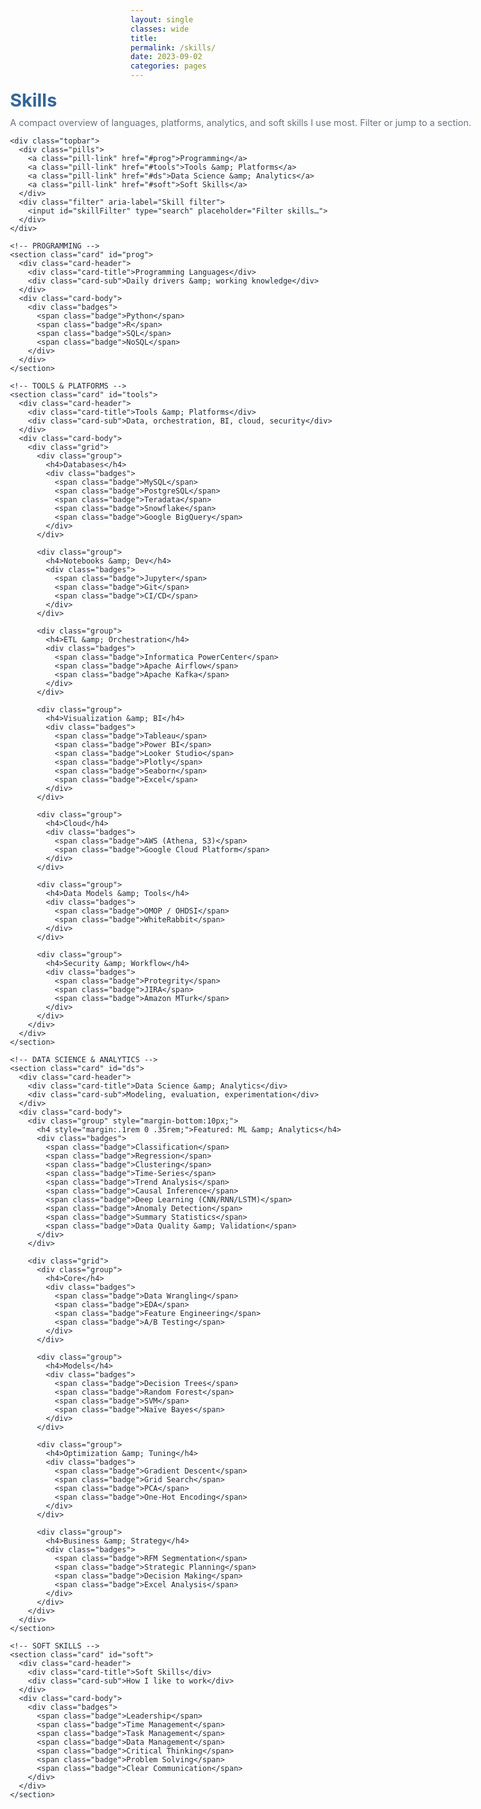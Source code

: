 ```yaml
---
layout: single
classes: wide
title:
permalink: /skills/
date: 2023-09-02
categories: pages
---
```


<link href="https://fonts.googleapis.com/css2?family=Inter:wght@400;600&display=swap" rel="stylesheet">

<style>
  :root{
    --brand:#336699; --ink:#1f2937; --muted:#6b7280;
    --card:#ffffff; --line:#e5e7eb; --ring:rgba(51,102,153,.12);
    --bg:#f8fafc;

    /* how wide you want the Skills content to run */
    --skills-max: 1180px;     /* bump to 1240/1280 if you want even wider */
  }

  /* ============ LEFT-LOCK the page (only this page) ============ */
  /* Pull the wrapper to the very-left edge of the viewport. Works regardless of theme container paddings. */
  .skills-leftlock{
    margin-left: calc(50% - 50vw);
    margin-right: calc(50% - 50vw);
    background: transparent;
  }
  /* Center our real content inside the left-locked strip */
  .skills-wrap{
    font-family:'Inter',system-ui,-apple-system,Segoe UI,Roboto,Helvetica,Arial,sans-serif;
    width: 100%;
    max-width: min(var(--skills-max), 96vw);
    margin: 0 auto;
    padding: 0 16px;                /* small gutter so borders never kiss the edge */
    box-sizing: border-box;
    color: var(--ink);
  }

  /* Also remove Minimal Mistakes’ inner padding/margins that can offset left edge */
  @media (min-width: 768px){
    .layout--single .page__inner-wrap{ padding-left:0 !important; padding-right:0 !important; }
    .layout--single .page__content{ margin-left:0 !important; margin-right:0 !important; padding:0 !important; }
  }

  h1.page-title{ color:var(--brand); margin:.25rem 0 .6rem; font-size:clamp(24px,3vw,30px); }
  p.page-sub{ color:var(--muted); font-size:14.5px; margin:0 0 .8rem; }

  /* Sticky top bar (pills + filter) */
  .topbar{
    position:sticky; top:0; z-index:3; background:var(--bg);
    border-bottom:1px solid var(--line); padding:8px 0; margin-bottom:.8rem;
    display:flex; flex-wrap:wrap; gap:8px; align-items:center;
  }
  .pills{ display:flex; gap:8px; flex-wrap:wrap; }
  .pill-link{
    text-decoration:none; color:var(--brand); border:1px solid var(--brand);
    background:#fff; padding:6px 10px; border-radius:999px; font-weight:600; font-size:13px;
  }
  .filter{ margin-left:auto; display:flex; align-items:center; gap:8px; }
  .filter input{
    padding:7px 10px; border:1px solid var(--line); border-radius:10px;
    font-size:14px; width:190px; background:#fff;
  }

  /* Cards */
  .card{
    background:var(--card); border:1px solid var(--line); border-radius:14px;
    box-shadow:0 1px 0 var(--ring); margin:.8rem 0; overflow:hidden;
  }
  .card-header{
    display:flex; justify-content:space-between; align-items:center;
    padding:12px 14px; background:#fff;
  }
  .card-title{ font-weight:700; color:var(--brand); font-size:16px; }
  .card-sub{ color:var(--muted); font-size:13.5px; }

  .card-body{
    padding:12px 14px 14px; border-top:1px solid var(--line);
    overflow-wrap:anywhere; /* prevent any clipping on long tokens */
  }

  /* Responsive grid inside cards */
  .grid{ display:grid; gap:12px; grid-template-columns: 1fr; }
  @media (min-width:760px){ .grid{ grid-template-columns: repeat(2, minmax(0,1fr)); } }
  @media (min-width:1100px){ .grid{ grid-template-columns: repeat(3, minmax(0,1fr)); } }

  /* Groups inside each card */
  .group{
    border:1px dashed #e9edf3; border-radius:10px; padding:10px 12px; background:#fff;
  }
  .group h4{ margin:.1rem 0 .4rem; font-size:14.5px; color:var(--ink); }

  /* Badges */
  .badges{ display:flex; flex-wrap:wrap; gap:8px; }
  .badge{
    display:inline-flex; align-items:center; gap:6px;
    padding:6px 10px; font-size:13px; font-weight:600;
    background:#eef3f8; color:#0f172a; border:1px solid #dbe2ea; border-radius:999px;
    white-space:nowrap;
  }

  /* When filtering */
  .hidden-by-filter{ display:none !important; }
</style>

<div class="skills-leftlock">
  <div class="skills-wrap" id="skills-top">
    <h1 class="page-title">Skills</h1>
    <p class="page-sub">A compact overview of languages, platforms, analytics, and soft skills I use most. Filter or jump to a section.</p>

    <div class="topbar">
      <div class="pills">
        <a class="pill-link" href="#prog">Programming</a>
        <a class="pill-link" href="#tools">Tools &amp; Platforms</a>
        <a class="pill-link" href="#ds">Data Science &amp; Analytics</a>
        <a class="pill-link" href="#soft">Soft Skills</a>
      </div>
      <div class="filter" aria-label="Skill filter">
        <input id="skillFilter" type="search" placeholder="Filter skills…">
      </div>
    </div>

    <!-- PROGRAMMING -->
    <section class="card" id="prog">
      <div class="card-header">
        <div class="card-title">Programming Languages</div>
        <div class="card-sub">Daily drivers &amp; working knowledge</div>
      </div>
      <div class="card-body">
        <div class="badges">
          <span class="badge">Python</span>
          <span class="badge">R</span>
          <span class="badge">SQL</span>
          <span class="badge">NoSQL</span>
        </div>
      </div>
    </section>

    <!-- TOOLS & PLATFORMS -->
    <section class="card" id="tools">
      <div class="card-header">
        <div class="card-title">Tools &amp; Platforms</div>
        <div class="card-sub">Data, orchestration, BI, cloud, security</div>
      </div>
      <div class="card-body">
        <div class="grid">
          <div class="group">
            <h4>Databases</h4>
            <div class="badges">
              <span class="badge">MySQL</span>
              <span class="badge">PostgreSQL</span>
              <span class="badge">Teradata</span>
              <span class="badge">Snowflake</span>
              <span class="badge">Google BigQuery</span>
            </div>
          </div>

          <div class="group">
            <h4>Notebooks &amp; Dev</h4>
            <div class="badges">
              <span class="badge">Jupyter</span>
              <span class="badge">Git</span>
              <span class="badge">CI/CD</span>
            </div>
          </div>

          <div class="group">
            <h4>ETL &amp; Orchestration</h4>
            <div class="badges">
              <span class="badge">Informatica PowerCenter</span>
              <span class="badge">Apache Airflow</span>
              <span class="badge">Apache Kafka</span>
            </div>
          </div>

          <div class="group">
            <h4>Visualization &amp; BI</h4>
            <div class="badges">
              <span class="badge">Tableau</span>
              <span class="badge">Power BI</span>
              <span class="badge">Looker Studio</span>
              <span class="badge">Plotly</span>
              <span class="badge">Seaborn</span>
              <span class="badge">Excel</span>
            </div>
          </div>

          <div class="group">
            <h4>Cloud</h4>
            <div class="badges">
              <span class="badge">AWS (Athena, S3)</span>
              <span class="badge">Google Cloud Platform</span>
            </div>
          </div>

          <div class="group">
            <h4>Data Models &amp; Tools</h4>
            <div class="badges">
              <span class="badge">OMOP / OHDSI</span>
              <span class="badge">WhiteRabbit</span>
            </div>
          </div>

          <div class="group">
            <h4>Security &amp; Workflow</h4>
            <div class="badges">
              <span class="badge">Protegrity</span>
              <span class="badge">JIRA</span>
              <span class="badge">Amazon MTurk</span>
            </div>
          </div>
        </div>
      </div>
    </section>

    <!-- DATA SCIENCE & ANALYTICS -->
    <section class="card" id="ds">
      <div class="card-header">
        <div class="card-title">Data Science &amp; Analytics</div>
        <div class="card-sub">Modeling, evaluation, experimentation</div>
      </div>
      <div class="card-body">
        <div class="group" style="margin-bottom:10px;">
          <h4 style="margin:.1rem 0 .35rem;">Featured: ML &amp; Analytics</h4>
          <div class="badges">
            <span class="badge">Classification</span>
            <span class="badge">Regression</span>
            <span class="badge">Clustering</span>
            <span class="badge">Time-Series</span>
            <span class="badge">Trend Analysis</span>
            <span class="badge">Causal Inference</span>
            <span class="badge">Deep Learning (CNN/RNN/LSTM)</span>
            <span class="badge">Anomaly Detection</span>
            <span class="badge">Summary Statistics</span>
            <span class="badge">Data Quality &amp; Validation</span>
          </div>
        </div>

        <div class="grid">
          <div class="group">
            <h4>Core</h4>
            <div class="badges">
              <span class="badge">Data Wrangling</span>
              <span class="badge">EDA</span>
              <span class="badge">Feature Engineering</span>
              <span class="badge">A/B Testing</span>
            </div>
          </div>

          <div class="group">
            <h4>Models</h4>
            <div class="badges">
              <span class="badge">Decision Trees</span>
              <span class="badge">Random Forest</span>
              <span class="badge">SVM</span>
              <span class="badge">Naïve Bayes</span>
            </div>
          </div>

          <div class="group">
            <h4>Optimization &amp; Tuning</h4>
            <div class="badges">
              <span class="badge">Gradient Descent</span>
              <span class="badge">Grid Search</span>
              <span class="badge">PCA</span>
              <span class="badge">One-Hot Encoding</span>
            </div>
          </div>

          <div class="group">
            <h4>Business &amp; Strategy</h4>
            <div class="badges">
              <span class="badge">RFM Segmentation</span>
              <span class="badge">Strategic Planning</span>
              <span class="badge">Decision Making</span>
              <span class="badge">Excel Analysis</span>
            </div>
          </div>
        </div>
      </div>
    </section>

    <!-- SOFT SKILLS -->
    <section class="card" id="soft">
      <div class="card-header">
        <div class="card-title">Soft Skills</div>
        <div class="card-sub">How I like to work</div>
      </div>
      <div class="card-body">
        <div class="badges">
          <span class="badge">Leadership</span>
          <span class="badge">Time Management</span>
          <span class="badge">Task Management</span>
          <span class="badge">Data Management</span>
          <span class="badge">Critical Thinking</span>
          <span class="badge">Problem Solving</span>
          <span class="badge">Clear Communication</span>
        </div>
      </div>
    </section>
  </div>
</div>

<script>
  // Simple client-side filter (matches text of badges and headings)
  const input = document.getElementById('skillFilter');
  if (input){
    input.addEventListener('input', () => {
      const q = input.value.trim().toLowerCase();
      document.querySelectorAll('.card').forEach(card => {
        const text = card.innerText.toLowerCase();
        const hit = q === '' || text.includes(q);
        card.classList.toggle('hidden-by-filter', !hit);
      });
    });
  }
</script>
